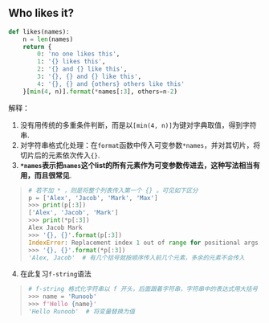 
## Who likes it?

```python
def likes(names):
    n = len(names)
    return {
        0: 'no one likes this',
        1: '{} likes this', 
        2: '{} and {} like this', 
        3: '{}, {} and {} like this', 
        4: '{}, {} and {others} others like this'
    }[min(4, n)].format(*names[:3], others=n-2)
```
解释：
1. 没有用传统的多重条件判断，而是以`[min(4, n)]`为键对字典取值，得到字符串.
2. 对字符串格式化处理：在`format`函数中传入可变参数`*names`，并对其切片，将切片后的元素依次传入`{}`.
3. **`*names`表示把`names`这个list的所有元素作为可变参数传进去，这种写法相当有用，而且很常见**.
> ```python
> # 若不加 * ，则是将整个列表传入第一个 {} 。可见如下区分
> p = ['Alex', 'Jacob', 'Mark', 'Max']
> >>> print(p[:3])
> ['Alex', 'Jacob', 'Mark']
> >>> print(*p[:3])
> Alex Jacob Mark
> >>> '{}, {}'.format(p[:3])
> IndexError: Replacement index 1 out of range for positional args tuple  # 由于第一个括号（索引为0）内传入了整个切片列表，第二个括号（索引为1）缺少可传值，出现报错
> >>> '{}, {}'.format(*p[:3])
> 'Alex, Jacob'  # 有几个括号就按顺序传入前几个元素，多余的元素不会传入
> ```
4. 在此复习`f-string`语法
> ```python
> # f-string 格式化字符串以 f 开头，后面跟着字符串，字符串中的表达式用大括号 {} 包起来，它会将变量或表达式计算后的值替换进去
> >>> name = 'Runoob'
> >>> f'Hello {name}'
> 'Hello Runoob'  # 将变量替换为值
> ```
